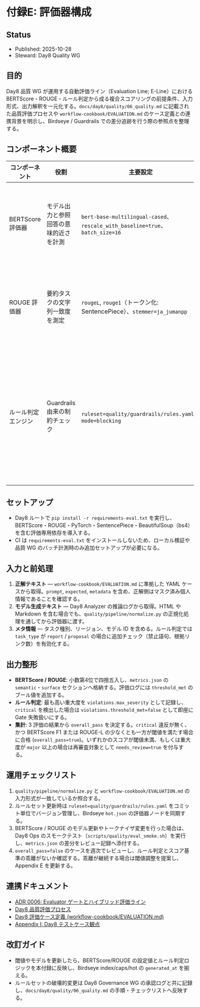 # 付録E: 評価器構成

## Status
- Published: 2025-10-28
- Steward: Day8 Quality WG

## 目的
Day8 品質 WG が運用する自動評価ライン（Evaluation Line; E-Line）における BERTScore・ROUGE・ルール判定から成る複合スコアリングの前提条件、入力形式、出力解釈を一元化する。`docs/day8/quality/06_quality.md` に記載された品質評価プロセスや `workflow-cookbook/EVALUATION.md` のケース定義との連携背景を明示し、Birdseye / Guardrails での差分追跡を行う際の参照点を整理する。

## コンポーネント概要
| コンポーネント | 役割 | 主要設定 | 入力 | 出力 |
| --- | --- | --- | --- | --- |
| BERTScore 評価器 | モデル出力と参照回答の意味的近さを計測 | `bert-base-multilingual-cased`、`rescale_with_baseline=true`、`batch_size=16` | 正解テキスト、モデル生成テキスト | Precision/Recall/F1（0〜1）、閾値 `>=0.85` で合格判定補助 |
| ROUGE 評価器 | 要約タスクの文字列一致度を測定 | `rougeL`, `rouge1`（トークン化: SentencePiece）、`stemmer=ja_jumanpp` | 正解テキスト、モデル生成テキスト | ROUGE-1/L スコア、閾値 `>=0.70` で合格判定補助 |
| ルール判定エンジン | Guardrails 由来の制約チェック | `ruleset=quality/guardrails/rules.yaml`、`mode=blocking` | モデル生成テキスト、メタ情報（タスク種別、ユーザー指示） | 違反コード（`minor`, `major`, `critical`）、自動失格判定 |

## セットアップ
- Day8 ルートで `pip install -r requirements-eval.txt` を実行し、BERTScore・ROUGE・PyTorch・SentencePiece・BeautifulSoup（bs4）を含む評価専用依存を導入する。
- CI は `requirements-eval.txt` をインストールしないため、ローカル検証や品質 WG のバッチ計測時のみ追加セットアップが必要になる。

## 入力と前処理
1. **正解テキスト** — `workflow-cookbook/EVALUATION.md` に準拠した YAML ケースから取得。`prompt`, `expected`, `metadata` を含め、正解側はマスク済み個人情報であることを確認する。
2. **モデル生成テキスト** — Day8 Analyzer の推論ログから取得。HTML や Markdown を含む場合でも、`quality/pipeline/normalize.py` の正規化処理を通してから評価器に渡す。
3. **メタ情報** — タスク種別、リージョン、モデル ID を含める。ルール判定では `task_type` が `report` / `proposal` の場合に追加チェック（禁止語句、根拠リンク数）を有効化する。

## 出力整形
- **BERTScore / ROUGE**: 小数第4位で四捨五入し、`metrics.json` の `semantic`・`surface` セクションへ格納する。評価ログには `threshold_met` のブール値を追加する。
- **ルール判定**: 最も高い重大度を `violations.max_severity` として記録し、`critical` を検出した場合は `violations.threshold_met=false` として即座に Gate 失敗扱いにする。
- **集計**: 3 評価の結果から `overall_pass` を決定する。`critical` 違反が無く、かつ BERTScore F1 または ROUGE-L の少なくとも一方が閾値を満たす場合に合格 (`overall_pass=true`)。いずれかのスコアが閾値未満、もしくは重大度が `major` 以上の場合は再審査対象として `needs_review=true` を付与する。

## 運用チェックリスト
1. `quality/pipeline/normalize.py` と `workflow-cookbook/EVALUATION.md` の入力形式が一致しているか照合する。
2. ルールセット更新時は `ruleset=quality/guardrails/rules.yaml` をコミット単位でバージョン管理し、Birdseye `hot.json` の評価器ノードを同期する。
3. BERTScore / ROUGE のモデル更新やトークナイザ変更を行った場合は、Day8 Ops のスモークテスト（`scripts/quality/eval_smoke.sh`）を実行し、`metrics.json` の差分をレビュー記録へ添付する。
4. `overall_pass=false` のケースを週次でレビューし、ルール判定とスコア基準の乖離がないか確認する。乖離が継続する場合は閾値調整を提案し、Appendix E を更新する。

## 連携ドキュメント
- [ADR 0006: Evaluator ゲートとハイブリッド評価ライン](../adr/0006-evaluator-gates.md)
- [Day8 品質評価プロセス](../day8/quality/06_quality.md)
- [Day8 評価ケース定義 (workflow-cookbook/EVALUATION.md)](../../workflow-cookbook/EVALUATION.md)
- [Appendix I: Day8 テストケース観点](I_Test_Cases.md)

## 改訂ガイド
- 閾値やモデルを更新したら、BERTScore/ROUGE の設定値とルール判定ロジックを本付録に反映し、Birdseye index/caps/hot の `generated_at` を揃える。
- ルールセットの破壊的変更は Day8 Governance WG の承認ログと共に記録し、`docs/day8/quality/06_quality.md` の手順・チェックリストへ反映する。

